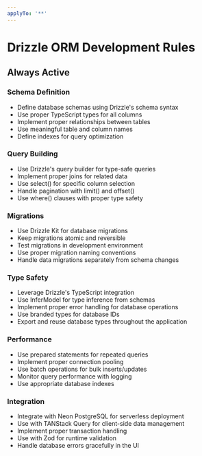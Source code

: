 ```yaml
---
applyTo: '**'
---
```



# Drizzle ORM Development Rules

## Always Active

### Schema Definition
- Define database schemas using Drizzle's schema syntax
- Use proper TypeScript types for all columns
- Implement proper relationships between tables
- Use meaningful table and column names
- Define indexes for query optimization

### Query Building
- Use Drizzle's query builder for type-safe queries
- Implement proper joins for related data
- Use select() for specific column selection
- Handle pagination with limit() and offset()
- Use where() clauses with proper type safety

### Migrations
- Use Drizzle Kit for database migrations
- Keep migrations atomic and reversible
- Test migrations in development environment
- Use proper migration naming conventions
- Handle data migrations separately from schema changes

### Type Safety
- Leverage Drizzle's TypeScript integration
- Use InferModel for type inference from schemas
- Implement proper error handling for database operations
- Use branded types for database IDs
- Export and reuse database types throughout the application

### Performance
- Use prepared statements for repeated queries
- Implement proper connection pooling
- Use batch operations for bulk inserts/updates
- Monitor query performance with logging
- Use appropriate database indexes

### Integration
- Integrate with Neon PostgreSQL for serverless deployment
- Use with TANStack Query for client-side data management
- Implement proper transaction handling
- Use with Zod for runtime validation
- Handle database errors gracefully in the UI
